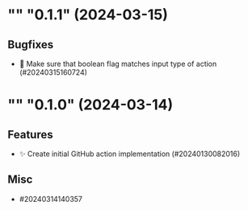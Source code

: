 <!--
Copyright (C) 2020-2024 Arm Limited or its affiliates and Contributors. All rights reserved.
SPDX-License-Identifier: Apache-2.0
-->
"" "0.1.1" (2024-03-15)
=======================

Bugfixes
--------

- :bug: Make sure that boolean flag matches input type of action (#20240315160724)


<!--
Copyright (C) 2020-2024 Arm Limited or its affiliates and Contributors. All rights reserved.
SPDX-License-Identifier: Apache-2.0
-->
"" "0.1.0" (2024-03-14)
=======================

Features
--------

- :sparkles: Create initial GitHub action implementation (#20240130082016)


Misc
----

- #20240314140357
